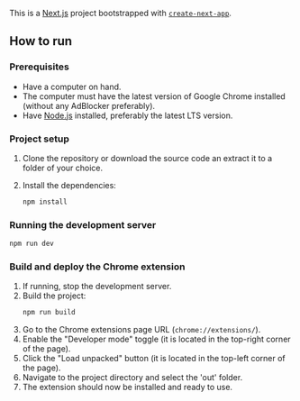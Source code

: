 This is a [Next.js](https://nextjs.org/) project bootstrapped with [`create-next-app`](https://github.com/vercel/next.js/tree/canary/packages/create-next-app).

## How to run 

### Prerequisites
- Have a computer on hand.
- The computer must have the latest version of Google Chrome installed (without any AdBlocker preferably).
- Have [Node.js](https://nodejs.org/en/) installed, preferably the latest LTS version.


### Project setup
1. Clone the repository or download the source code an extract it to a folder of your choice.

2. Install the dependencies:
    ```bash
    npm install
    ```

### Running the development server
```bash
npm run dev
```

### Build and deploy the Chrome extension
1. If running, stop the development server.
2. Build the project:
    ```bash
    npm run build
    ```
3. Go to the Chrome extensions page URL (`chrome://extensions/`).
4. Enable the "Developer mode" toggle (it is located in the top-right corner of the page).
5. Click the "Load unpacked" button (it is located in the top-left corner of the page).
6. Navigate to the project directory and select the 'out' folder.
7. The extension should now be installed and ready to use.